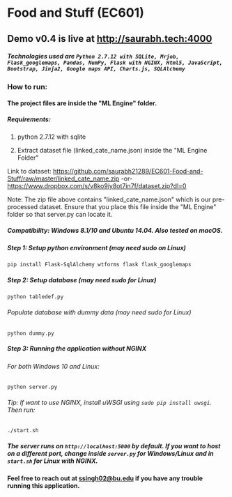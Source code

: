 # Food and Stuff (EC601)
## Demo v0.4 is live at <a href="http://saurabh.tech:4000" target="_blank">http://saurabh.tech:4000</a>

##### Technologies used are `Python 2.7.12 with SQLite, Mrjob, Flask_googlemaps, Pandas, NumPy, Flask with NGINX, Html5, JavaScript, Bootstrap, Jinja2, Google maps API, Charts.js, SQLAlchemy`

### How to run:
#### The project files are inside the "ML Engine" folder.
##### Requirements: 

1. python 2.7.12 with sqlite

2. Extract dataset file (linked_cate_name.json) inside the "ML Engine Folder" 

  Link to dataset: https://github.com/saurabh21289/EC601-Food-and-Stuff/raw/master/linked_cate_name.zip -or- https://www.dropbox.com/s/v8ko9iy8ot7in7f/dataset.zip?dl=0

Note: The zip file above contains "linked_cate_name.json" which is our pre-processed dataset. Ensure that you place this file inside the "ML Engine" folder so that server.py can locate it.

##### Compatibility: Windows 8.1/10 and Ubuntu 14.04. Also tested on macOS.

##### Step 1: Setup python environment (may need sudo on Linux)
```
pip install Flask-SqlAlchemy wtforms flask flask_googlemaps
```

##### Step 2: Setup database (may need sudo for Linux)
```
python tabledef.py
```

###### Populate database with dummy data (may need sudo for Linux)
```
python dummy.py
```

##### Step 3: Running the application without NGINX

###### For both Windows 10 and Linux:
```
python server.py
```
###### Tip: If want to use NGINX, install uWSGI using `sudo pip install uwsgi`. Then run:
```
./start.sh
```
##### The server runs on `http://localhost:5000` by default. If you want to host on a different port, change inside `server.py` for Windows/Linux and in `start.sh` for Linux with NGINX.
#### Feel free to reach out at ssingh02@bu.edu if you have any trouble running this application.
